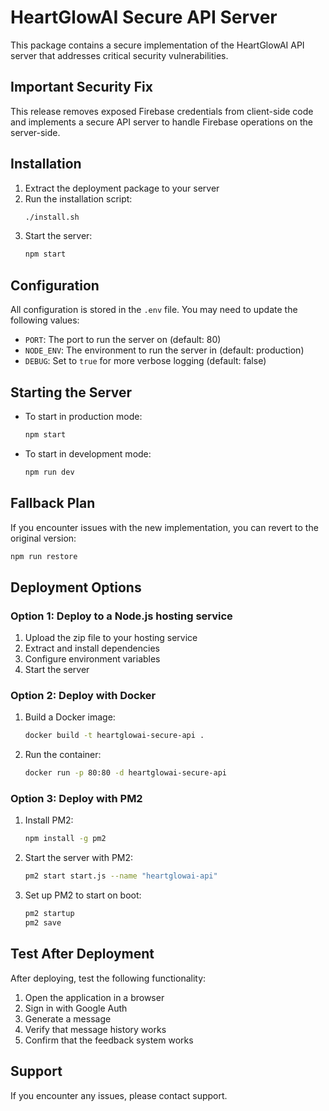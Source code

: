 # HeartGlowAI Secure API Server

This package contains a secure implementation of the HeartGlowAI API server that addresses critical security vulnerabilities.

## Important Security Fix

This release removes exposed Firebase credentials from client-side code and implements a secure API server to handle Firebase operations on the server-side.

## Installation

1. Extract the deployment package to your server
2. Run the installation script:
   ```bash
   ./install.sh
   ```
3. Start the server:
   ```bash
   npm start
   ```

## Configuration

All configuration is stored in the `.env` file. You may need to update the following values:

- `PORT`: The port to run the server on (default: 80)
- `NODE_ENV`: The environment to run the server in (default: production)
- `DEBUG`: Set to `true` for more verbose logging (default: false)

## Starting the Server

- To start in production mode:
  ```bash
  npm start
  ```
- To start in development mode:
  ```bash
  npm run dev
  ```

## Fallback Plan

If you encounter issues with the new implementation, you can revert to the original version:

```bash
npm run restore
```

## Deployment Options

### Option 1: Deploy to a Node.js hosting service

1. Upload the zip file to your hosting service
2. Extract and install dependencies
3. Configure environment variables
4. Start the server

### Option 2: Deploy with Docker

1. Build a Docker image:
   ```bash
   docker build -t heartglowai-secure-api .
   ```
2. Run the container:
   ```bash
   docker run -p 80:80 -d heartglowai-secure-api
   ```

### Option 3: Deploy with PM2

1. Install PM2:
   ```bash
   npm install -g pm2
   ```
2. Start the server with PM2:
   ```bash
   pm2 start start.js --name "heartglowai-api"
   ```
3. Set up PM2 to start on boot:
   ```bash
   pm2 startup
   pm2 save
   ```

## Test After Deployment

After deploying, test the following functionality:

1. Open the application in a browser
2. Sign in with Google Auth
3. Generate a message
4. Verify that message history works
5. Confirm that the feedback system works

## Support

If you encounter any issues, please contact support. 